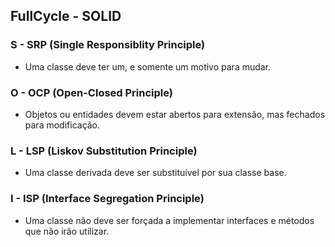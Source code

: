 ## FullCycle - SOLID

### S - SRP (Single Responsiblity Principle)
- Uma classe deve ter um, e somente um motivo para mudar.

### O - OCP (Open-Closed Principle)
- Objetos ou entidades devem estar abertos para extensão, mas fechados para modificação.

### L - LSP (Liskov Substitution Principle)
- Uma classe derivada deve ser substituível por sua classe base.

### I - ISP (Interface Segregation Principle)
- Uma classe não deve ser forçada a implementar interfaces e métodos que não irão utilizar.


